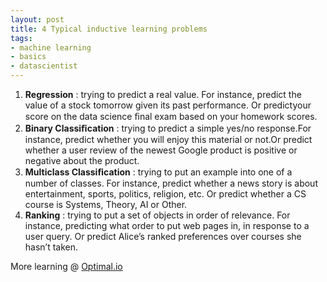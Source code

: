 ```yaml
--- 
layout: post
title: 4 Typical inductive learning problems
tags: 
- machine learning
- basics
- datascientist
---
```

1. **Regression** : trying to predict a real value. For instance, predict the value of a stock tomorrow given its past performance. Or predictyour score on the data science ﬁnal exam based on your homework scores.
2. **Binary Classiﬁcation** : trying to predict a simple yes/no response.For instance, predict whether you will enjoy this material or not.Or predict whether a user review of the newest Google product is positive or negative about the product.
3. **Multiclass Classiﬁcation** : trying to put an example into one of a number of classes. For instance, predict whether a news story is about entertainment, sports, politics, religion, etc. Or predict whether a CS course is Systems, Theory, AI or Other.
4. **Ranking** : trying to put a set of objects in order of relevance. For instance, predicting what order to put web pages in, in response to a user query. Or predict Alice’s ranked preferences over courses she hasn’t taken.

More learning @ [Optimal.io](http://www.optimal.io)
